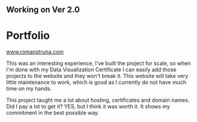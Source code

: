 ## Working on Ver 2.0

# Portfolio

www.romanstruna.com

This was an interesting experience, I've built the project for scale, so when I'm done with my Data Visualization Certificate I can easily add those projects to the website and they won't break it. This website will take very little maintenance to work, which is good as I currently do not have much time on my hands.

This project taught me a lot about hosting, certificates and domain names. Did I pay a lot to get it? YES, but I think it was worth it. It shows my commitment in the best possible way.
